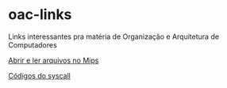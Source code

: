 # oac-links
Links interessantes pra matéria de Organização e Arquitetura de Computadores

[Abrir e ler arquivos no Mips](https://stackoverflow.com/questions/25953681/create-and-write-to-file-on-mips)

[Códigos do syscall](https://courses.missouristate.edu/KenVollmar/mars/Help/SyscallHelp.html)
